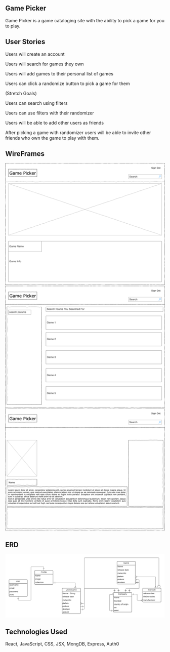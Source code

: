 ## Game Picker
Game Picker is a game cataloging site with the ability to pick a game for you to play.

## User Stories
Users will create an account

Users will search for games they own

Users will add games to their personal list of games

Users can click a randomize button to pick a game for them

(Stretch Goals)

Users can search using filters

Users can use filters with their randomizer

Users will be able to add other users as friends

After picking a game with randomizer users will be able to invite other friends who own the game to play with them.

## WireFrames
![Game Show Page](./game_picker/src/images/gameshowpage.png)
![Game Index Page](./game_picker/src/images/gamessearchpage.png)
![Profile Page](./game_picker/src/images/ProfilePage.png)

## ERD
![ERD](./game_picker/src/images/ERD.png)

## Technologies Used
React, JavaScript, CSS, JSX,  MongDB, Express, Auth0
